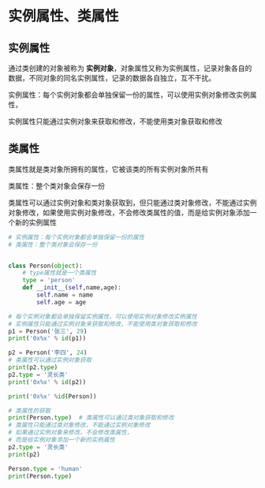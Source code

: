 # 实例属性、类属性

## 实例属性

通过类创建的对象被称为 **实例对象**，对象属性又称为实例属性，记录对象各自的数据，不同对象的同名实例属性，记录的数据各自独立，互不干扰。

实例属性：每个实例对象都会单独保留一份的属性，可以使用实例对象修改实例属性，

实例属性只能通过实例对象来获取和修改，不能使用类对象获取和修改

## 类属性

类属性就是类对象所拥有的属性，它被该类的所有实例对象所共有

类属性：整个类对象会保存一份

类属性可以通过实例对象和类对象获取到，但只能通过类对象修改，不能通过实例对象修改，如果使用实例对象修改，不会修改类属性的值，而是给实例对象添加一个新的实例属性

```python
# 实例属性：每个实例对象都会单独保留一份的属性
# 类属性：整个类对象会保存一份


class Person(object):
    # type属性就是一个类属性
    type = 'person'
    def __init__(self,name,age):
        self.name = name
        self.age = age

# 每个实例对象都会单独保留实例属性，可以使用实例对象修改实例属性
# 实例属性只能通过实例对象来获取和修改，不能使用类对象获取和修改
p1 = Person('张三', 29)
print('0x%x' % id(p1))

p2 = Person('李四', 24)
# 类属性可以通过实例对象获取
print(p2.type)
p2.type = '灵长类'
print('0x%x' % id(p2))

print('0x%x' %id(Person))

# 类属性的获取
print(Person.type)  # 类属性可以通过类对象获取和修改
# 类属性只能通过类对象修改，不能通过实例对象修改
# 如果通过实例对象来修改，不会修改类属性，
# 而是给实例对象添加一个新的实例属性
p2.type = '灵长类'
print(p2)

Person.type = 'human'
print(Person.type)
```

